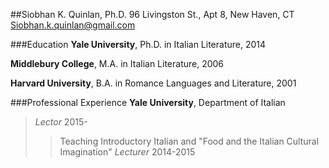 ##Siobhan K. Quinlan, Ph.D.
96 Livingston St., Apt 8, New Haven, CT     Siobhan.k.quinlan@gmail.com


###Education
**Yale University**, Ph.D. in Italian Literature, 2014

**Middlebury College**, M.A. in Italian Literature, 2006

**Harvard University**, B.A. in Romance Languages and Literature, 2001

###Professional Experience
**Yale University**, Department of Italian 
>*Lector* 2015-
>>Teaching Introductory Italian and "Food and the Italian Cultural Imagination"
>*Lecturer* 2014-2015
